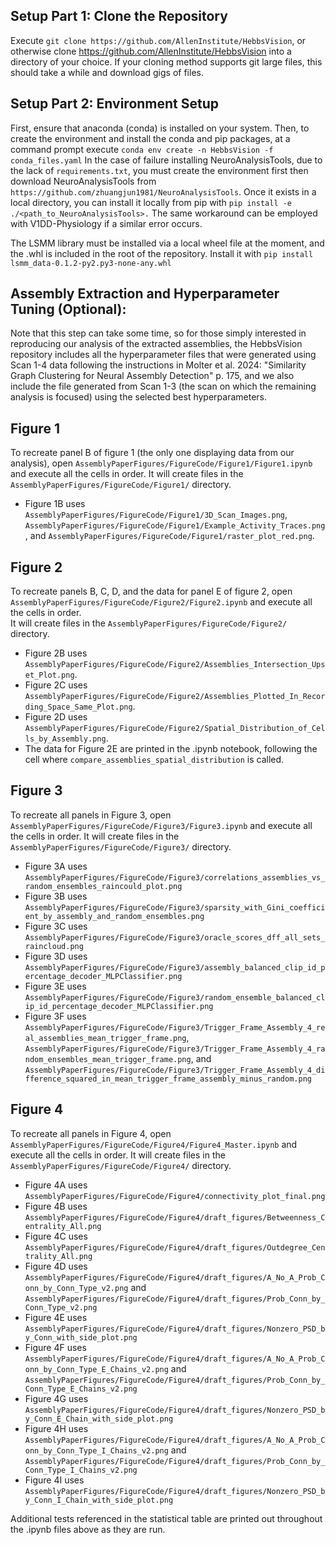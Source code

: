 ## Setup Part 1: Clone the Repository

Execute `git clone https://github.com/AllenInstitute/HebbsVision`, or otherwise clone https://github.com/AllenInstitute/HebbsVision into a directory of your choice.  If your cloning method supports git large files, this should take a while and download <X> gigs of files.

## Setup Part 2: Environment Setup
First, ensure that anaconda (conda) is installed on your system.
Then, to create the environment and install the conda and pip packages, at a command prompt execute `conda env create -n HebbsVision -f conda_files.yaml`
In the case of failure installing NeuroAnalysisTools, due to the lack of `requirements.txt`, you must create the environment first then download NeuroAnalysisTools from `https://github.com/zhuangjun1981/NeuroAnalysisTools`.  Once it exists in a local directory, you can install it locally from pip with `pip install -e ./<path_to_NeuroAnalysisTools>.`  The same workaround can be employed with V1DD-Physiology if a similar error occurs.

The LSMM library must be installed via a local wheel file at the moment, and the .whl is included in the root of the repository.  Install it with `pip install lsmm_data-0.1.2-py2.py3-none-any.whl`

## Assembly Extraction and Hyperparameter Tuning (Optional):
Note that this step can take some time, so for those simply interested in reproducing our analysis of the extracted assemblies, the HebbsVision repository includes all the hyperparameter files that were generated using Scan 1-4 data following the instructions in Molter et al. 2024: "Similarity Graph Clustering for Neural Assembly Detection" p. 175, and we also include the file generated from Scan 1-3 (the scan on which the remaining analysis is focused) using the selected best hyperparameters.

## Figure 1

To recreate panel B of figure 1 (the only one displaying data from our analysis), open `AssemblyPaperFigures/FigureCode/Figure1/Figure1.ipynb` and execute all the cells in order.  It will create files in the `AssemblyPaperFigures/FigureCode/Figure1/` directory.  
* Figure 1B uses `AssemblyPaperFigures/FigureCode/Figure1/3D_Scan_Images.png`, `AssemblyPaperFigures/FigureCode/Figure1/Example_Activity_Traces.png`, and `AssemblyPaperFigures/FigureCode/Figure1/raster_plot_red.png`.

## Figure 2

To recreate panels B, C, D, and the data for panel E of figure 2, open `AssemblyPaperFigures/FigureCode/Figure2/Figure2.ipynb` and execute all the cells in order.  
It will create files in the `AssemblyPaperFigures/FigureCode/Figure2/` directory.  
* Figure 2B uses `AssemblyPaperFigures/FigureCode/Figure2/Assemblies_Intersection_Upset_Plot.png`.  
* Figure 2C uses `AssemblyPaperFigures/FigureCode/Figure2/Assemblies_Plotted_In_Recording_Space_Same_Plot.png`.  
* Figure 2D uses `AssemblyPaperFigures/FigureCode/Figure2/Spatial_Distribution_of_Cells_by_Assembly.png`.  
* The data for Figure 2E are printed in the .ipynb notebook, following the cell where `compare_assemblies_spatial_distribution` is called.

## Figure 3

To recreate all panels in Figure 3, open `AssemblyPaperFigures/FigureCode/Figure3/Figure3.ipynb` and execute all the cells in order.  It will create files in the `AssemblyPaperFigures/FigureCode/Figure3/` directory.

* Figure 3A uses `AssemblyPaperFigures/FigureCode/Figure3/correlations_assemblies_vs_random_ensembles_raincould_plot.png`
* Figure 3B uses `AssemblyPaperFigures/FigureCode/Figure3/sparsity_with_Gini_coefficient_by_assembly_and_random_ensembles.png`
* Figure 3C uses `AssemblyPaperFigures/FigureCode/Figure3/oracle_scores_dff_all_sets_raincloud.png`
* Figure 3D uses `AssemblyPaperFigures/FigureCode/Figure3/assembly_balanced_clip_id_percentage_decoder_MLPClassifier.png`
* Figure 3E uses `AssemblyPaperFigures/FigureCode/Figure3/random_ensemble_balanced_clip_id_percentage_decoder_MLPClassifier.png`
* Figure 3F uses `AssemblyPaperFigures/FigureCode/Figure3/Trigger_Frame_Assembly_4_real_assemblies_mean_trigger_frame.png`, `AssemblyPaperFigures/FigureCode/Figure3/Trigger_Frame_Assembly_4_random_ensembles_mean_trigger_frame.png`, and `AssemblyPaperFigures/FigureCode/Figure3/Trigger_Frame_Assembly_4_difference_squared_in_mean_trigger_frame_assembly_minus_random.png`

## Figure 4

To recreate all panels in Figure 4, open `AssemblyPaperFigures/FigureCode/Figure4/Figure4_Master.ipynb` and execute all the cells in order.  It will create files in the `AssemblyPaperFigures/FigureCode/Figure4/` directory.

* Figure 4A uses `AssemblyPaperFigures/FigureCode/Figure4/connectivity_plot_final.png`
* Figure 4B uses `AssemblyPaperFigures/FigureCode/Figure4/draft_figures/Betweenness_Centrality_All.png`
* Figure 4C uses `AssemblyPaperFigures/FigureCode/Figure4/draft_figures/Outdegree_Centrality_All.png`
* Figure 4D uses `AssemblyPaperFigures/FigureCode/Figure4/draft_figures/A_No_A_Prob_Conn_by_Conn_Type_v2.png` and `AssemblyPaperFigures/FigureCode/Figure4/draft_figures/Prob_Conn_by_Conn_Type_v2.png`
* Figure 4E uses `AssemblyPaperFigures/FigureCode/Figure4/draft_figures/Nonzero_PSD_by_Conn_with_side_plot.png`
* Figure 4F uses `AssemblyPaperFigures/FigureCode/Figure4/draft_figures/A_No_A_Prob_Conn_by_Conn_Type_E_Chains_v2.png` and `AssemblyPaperFigures/FigureCode/Figure4/draft_figures/Prob_Conn_by_Conn_Type_E_Chains_v2.png`
* Figure 4G uses `AssemblyPaperFigures/FigureCode/Figure4/draft_figures/Nonzero_PSD_by_Conn_E_Chain_with_side_plot.png`
* Figure 4H uses `AssemblyPaperFigures/FigureCode/Figure4/draft_figures/A_No_A_Prob_Conn_by_Conn_Type_I_Chains_v2.png` and `AssemblyPaperFigures/FigureCode/Figure4/draft_figures/Prob_Conn_by_Conn_Type_I_Chains_v2.png`
* Figure 4I uses `AssemblyPaperFigures/FigureCode/Figure4/draft_figures/Nonzero_PSD_by_Conn_I_Chain_with_side_plot.png`

Additional tests referenced in the statistical table are printed out throughout the .ipynb files above as they are run.   

